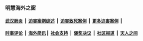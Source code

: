
### 明慧海外之窗

####  [武汉肺炎](indexes/365.md?t=02210000) &nbsp;|&nbsp;  [迫害案例综述](indexes/328.md?t=02210000) &nbsp;|&nbsp; [迫害致死案例](indexes/277.md?t=02210000)  &nbsp;|&nbsp; [更多迫害案例](indexes/81.md?t=02210000)  &nbsp;|&nbsp; 
####  [时事评论](indexes/19.md?t=02210000) &nbsp;|&nbsp; [海外简讯](indexes/245.md?t=02210000)&nbsp;|&nbsp;  [社会支持](indexes/140.md?t=02210000) &nbsp;|&nbsp; [褒奖决议](indexes/282.md?t=02210000) &nbsp;|&nbsp; [社区报道](indexes/91.md?t=02210000)  &nbsp;|&nbsp; [天人之间](indexes/78.md?t=02210000) 

